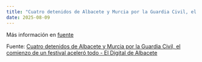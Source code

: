 ```yaml
---
title: "Cuatro detenidos de Albacete y Murcia por la Guardia Civil, el comienzo de un festival aceleró todo - El Digital de Albacete"
date: 2025-08-09
---
```


Más información en [fuente](https://news.google.com/rss/articles/CBMi3wFBVV95cUxPN2RPSmEzWWhIeVRNY0ZVanU2Nm9WYWtqLUR2MUpOOV9qMTdJMFlMZjlOOVpxT29HZkZ0SWhsLUpGek9OS1JpLWViWlJlbFA1XzBJbTFjZDRINU9PWGJKUUhld3V3Tm05emgzXy00WkF3T2dZX2ZqNE5qclpnMGxXZWpGbnFNYkNPcy0xbGF3MEJ6ZXV3eUxPSjViMmx5YTBoMHJsaVRvLW1ub2xMc2lfd0hOc1F1VlhrQnBWR2hWVDZCeUlCWU5IamQ0VmxsaEsxdmg1U0dFazVsdjYwa2V3?oc=5)

Fuente: [Cuatro detenidos de Albacete y Murcia por la Guardia Civil, el comienzo de un festival aceleró todo - El Digital de Albacete](https://news.google.com/rss/articles/CBMi3wFBVV95cUxPN2RPSmEzWWhIeVRNY0ZVanU2Nm9WYWtqLUR2MUpOOV9qMTdJMFlMZjlOOVpxT29HZkZ0SWhsLUpGek9OS1JpLWViWlJlbFA1XzBJbTFjZDRINU9PWGJKUUhld3V3Tm05emgzXy00WkF3T2dZX2ZqNE5qclpnMGxXZWpGbnFNYkNPcy0xbGF3MEJ6ZXV3eUxPSjViMmx5YTBoMHJsaVRvLW1ub2xMc2lfd0hOc1F1VlhrQnBWR2hWVDZCeUlCWU5IamQ0VmxsaEsxdmg1U0dFazVsdjYwa2V3?oc=5)
